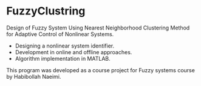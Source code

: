 # FuzzyClustring
 Design of Fuzzy System Using Nearest Neighborhood Clustering Method for Adaptive Control of
Nonlinear Systems.
- Designing a nonlinear system identifier.
- Development in online and offline approaches.
- Algorithm implementation in MATLAB.


This program was developed as a course project for Fuzzy systems course by Habibollah Naeimi.


